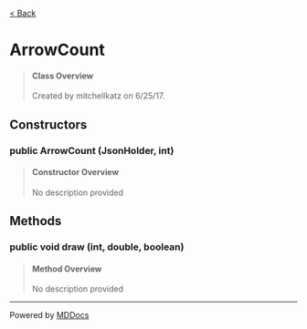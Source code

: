 [< Back](README.md)
# ArrowCount #
>#### Class Overview ####
>Created by mitchellkatz on 6/25/17.
## Constructors ##
### public ArrowCount (JsonHolder, int) ###
>#### Constructor Overview ####
>No description provided
>
## Methods ##
### public void draw (int, double, boolean) ###
>#### Method Overview ####
>No description provided
>

---
Powered by [MDDocs](https://github.com/VRCube/MDDocs)